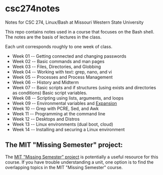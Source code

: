 # csc274notes
Notes for CSC 274, Linux/Bash at Missouri Western State University

This repo contains notes used in a course that focuses on the Bash shell.  The notes are the basis of lectures in the class.

Each unit corresponds roughly to one week of class.

- Week 01 -- Getting connected and changing passwords
- Week 02 -- Basic commands and man pages
- Week 03 -- Files, Directories, and Globbing
- Week 04 -- Working with text: grep, nano, and vi
- Week 05 -- Processes and Process Management
- Week 06 -- History and Midterm
- Week 07 -- Basic scripts and if structures (using exists and directories as conditions) Basic script variables.
- Week 08 -- Scripting using lists, arguments, and loops
- Week 09 -- Environmental variables and [Expansion](http://linuxcommand.org/lc3_lts0080.php)
- Week 10 -- Grep with PCRE, Sed, and Awk
- Week 11 -- Programming at the command line
- Week 12 -- Desktops and Distros
- Week 13 -- Linux environments (dual boot, cloud)
- Week 14 -- Installing and securing a Linux environment
  

## The MIT "Missing Semester" project:

The [MIT "Missing Semester" project](https://missing.csail.mit.edu/) is potentially a useful resource for this course.  If you have trouble understanding a unit, one option is to find the overlapping topics in the MIT "Missing Semester" course.